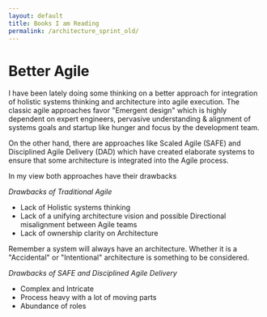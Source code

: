 ```yaml
---
layout: default
title: Books I am Reading
permalink: /architecture_sprint_old/
---
```


# Better Agile
I have been lately doing some thinking on a better approach for integration of holistic systems thinking and architecture into agile execution. The classic agile approaches favor "Emergent design" which is highly dependent on expert engineers, pervasive understanding & alignment of systems goals and startup like hunger and focus by the development team.

On the other hand, there are approaches like Scaled Agile (SAFE) and Disciplined Agile Delivery (DAD) which have created elaborate systems to ensure that some architecture is integrated into the Agile process.

In my view both approaches have their drawbacks

*Drawbacks of Traditional Agile*
* Lack of Holistic systems thinking
* Lack of a unifying architecture vision and possible Directional misalignment between Agile teams
* Lack of ownership clarity on Architecture

Remember a system will always have an architecture. Whether it is a "Accidental" or "Intentional" architecture is something to be considered.

*Drawbacks of SAFE and Disciplined Agile Delivery*
* Complex and Intricate
* Process heavy with a lot of moving parts
* Abundance of roles
